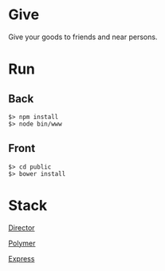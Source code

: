 # Give

Give your goods to friends and near persons.

# Run

## Back

```
$> npm install
$> node bin/www
```

## Front
```
$> cd public
$> bower install
```

# Stack

[Director](https://github.com/flatiron/director)

[Polymer](https://www.polymer-project.org/0.5/)

[Express](http://expressjs.com/)
